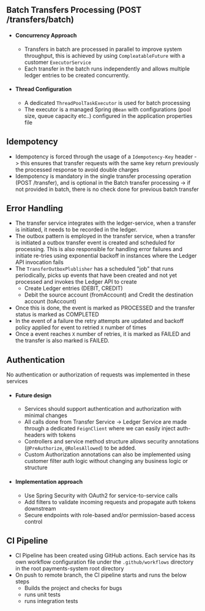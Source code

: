 ## Batch Transfers Processing (POST /transfers/batch)
* #### Concurrency Approach
    * Transfers in batch are processed in parallel to improve system throughput, this is achieved by using `CompleatableFuture` with a customer `ExecutorService`
    * Each transfer in the batch runs independently and allows multiple ledger entries to be created concurrently.
* #### Thread Configuration
    * A dedicated `ThreadPoolTaskExecutor` is used for batch processing
    * The executor is a managed Spring `@Bean` with configurations (pool size, queue capacity etc..) configured in the application properties file 

## Idempotency
  * Idempotency is forced through the usage of a `Idempotency-Key` header -> this ensures that transfer requests with the same key return previously the processed response to avoid double charges
  * Idempotency is mandatory in the single transfer processing operation (POST /transfer), and is optional in the Batch transfer processing -> if not provided in batch, there is no check done for previous batch transfer

## Error Handling
* The transfer service integrates with the ledger-service, when a transfer is initiated, it needs to be recorded in the ledger.
* The outbox pattern is employed in the transfer service, when a transfer is initiated a outbox transfer event is created and scheduled for processing. This is also responsible for handling error failures and initiate re-tries using exponential backoff in instances where the Ledger API invocation fails
* The `TransferOutboxPlublisher` has a scheduled "job" that runs periodically, picks up events that have been created and not yet processed and invokes the Ledger API to create
  * Create Ledger entries (DEBIT, CREDIT)
  * Debit the source account (fromAccount) and Credit the destination account (toAccount)
* Once this is done, the event is marked as PROCESSED and the transfer status is marked as COMPLETED
* In the event of a failure the retry attempts are updated and backoff policy applied for event to retried `X` number of times
* Once a event reaches `X` number of retries, it is marked as FAILED and the transfer is also marked is FAILED.

## Authentication
No authentication or authorization of requests was implemented in these services

* #### Future design
  * Services should support authentication and authorization with minimal changes
  * All calls done from Transfer Service -> Ledger Service are made through a dedicated `FeignClient` where we can easily inject auth-headers with tokens
  * Controllers and service method structure allows security annotations (`@PreAuthorize`, `@RolesAllowed`) to be added. 
  * Custom Authorization annotations can also be implemented using customer filter auth logic without changing any business logic or structure
* #### Implementation approach
  * Use Spring Security with OAuth2 for service-to-service calls
  * Add filters to validate incoming requests and propagate auth tokens downstream
  * Secure endpoints with role-based and/or permission-based access control


## CI Pipeline
* CI Pipeline has been created using GitHub actions. Each service has its own workflow configuration file under the `.github/workflows` directory in the root payments-system root directory
* On push to remote branch, the CI pipeline starts and runs the below steps
  * Builds the project and checks for bugs
  * runs unit tests
  * runs integration tests